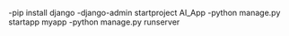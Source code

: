 -pip install django
-django-admin startproject AI_App
-python manage.py startapp myapp
-python manage.py runserver

